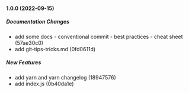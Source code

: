 #### 1.0.0 (2022-09-15)

##### Documentation Changes

*  add some docs - conventional commit - best practices - cheat sheet (57ae30c0)
*  add git-tips-tricks.md (0fd0611d)

##### New Features

*  add yarn and yarn changelog (18947576)
*  add index.js (0b40da1e)


